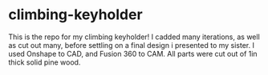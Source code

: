 # climbing-keyholder
This is the repo for my climbing keyholder! I cadded many iterations, as well as cut out many, before settling on a final design i presented to my sister. I used Onshape to CAD, and Fusion 360 to CAM. All parts were cut out of 1in thick solid pine wood.
